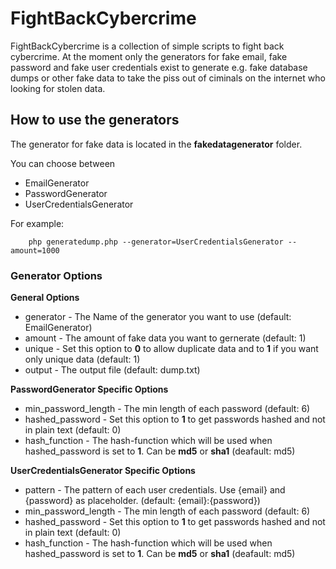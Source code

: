 # FightBackCybercrime

FightBackCybercrime is a collection of simple scripts to fight back cybercrime.
At the moment only the generators for fake email, fake password and fake user credentials exist to generate e.g. fake database dumps or other fake data to take the piss out of ciminals on the internet who looking for stolen data. 

## How to use the generators
The generator for fake data is located in the **fakedatagenerator** folder. 

You can choose between
* EmailGenerator 
* PasswordGenerator
* UserCredentialsGenerator

For example:
```
	php generatedump.php --generator=UserCredentialsGenerator --amount=1000 
```

### Generator Options

**General Options**
* generator - The Name of the generator you want to use (default: EmailGenerator)
* amount - The amount of fake data you want to gernerate (default: 1)
* unique - Set this option to **0** to allow duplicate data and to **1** if you want only unique data (default: 1)
* output - The output file (default: dump.txt)

**PasswordGenerator Specific Options**
* min_password_length - The min length of each password (default: 6)
* hashed_password - Set this option to **1** to get passwords hashed and not in plain text (default: 0)
* hash_function - The hash-function which will be used when hashed_password is set to **1**. Can be **md5** or **sha1** (deafault: md5)

**UserCredentialsGenerator Specific Options**
* pattern - The pattern of each user credentials. Use {email} and {password} as placeholder. (default: {email}:{password})
* min_password_length - The min length of each password (default: 6)
* hashed_password - Set this option to **1** to get passwords hashed and not in plain text (default: 0)
* hash_function - The hash-function which will be used when hashed_password is set to **1**. Can be **md5** or **sha1** (deafault: md5)



